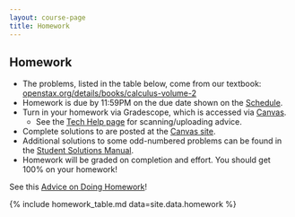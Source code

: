 ```yaml
---
layout: course-page
title: Homework
---
```


## Homework

  * The problems, listed in the table below, come from our textbook: [openstax.org/details/books/calculus-volume-2](https://openstax.org/details/books/calculus-volume-2)
  * Homework is due by 11:59PM on the due date shown on the [Schedule](assets/general/schedule.pdf).
  * Turn in your homework via Gradescope, which is accessed via [Canvas](https://canvas.alaska.edu/courses/7049).
    * See the [Tech Help page](techHelp.html) for scanning/uploading advice.
  * Complete solutions to are posted at the [Canvas site](https://canvas.alaska.edu/courses/7049).
  * Additional solutions to some odd-numbered problems can be found in the [Student Solutions Manual](https://openstax.org/details/books/calculus-volume-2?Student%20resources).
  * Homework will be graded on completion and effort.  You should get 100% on your homework!

See this [Advice on Doing Homework](hw-advice.html)!

{% include homework_table.md  data=site.data.homework %}
